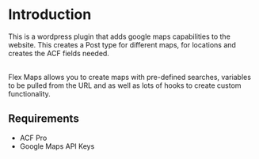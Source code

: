 # Introduction
This is a wordpress plugin that adds google maps capabilities to the website. This creates a Post type for different maps, for locations and creates the ACF fields needed.<br><br>

Flex Maps allows you to create maps with pre-defined searches, variables to be pulled from the URL and as well as lots of hooks to create custom functionality.

## Requirements
- ACF Pro
- Google Maps API Keys

